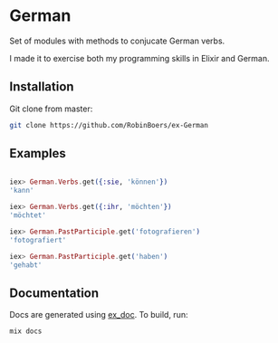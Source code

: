 # German

Set of modules with methods to conjucate German verbs.

I made it to exercise both my programming skills in Elixir and German.

## Installation

Git clone from master:

```bash
git clone https://github.com/RobinBoers/ex-German
```

## Examples

```elixir

iex> German.Verbs.get({:sie, 'können'})
'kann'

iex> German.Verbs.get({:ihr, 'möchten'})
'möchtet'

iex> German.PastParticiple.get('fotografieren')
'fotografiert'

iex> German.PastParticiple.get('haben')
'gehabt'

```

## Documentation

Docs are generated using [ex_doc](https://hexdocs.pm/ex_doc/readme.html). To build, run:

```bash
mix docs
```
